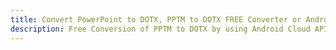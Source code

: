 ---title: Convert PowerPoint to DOTX, PPTM to DOTX FREE Converter or Android SDKdescription: Free Conversion of PPTM to DOTX by using Android Cloud APIs & SDKs. Also Create, Edit & Render Microsoft Word & OpenOffice documents in the Cloud.---